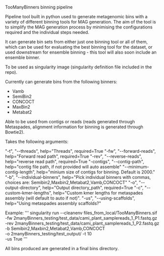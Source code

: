 TooManyBinners binning pipeline

Pipeline tool built in python used to generate metagenomic bins with a variety of different binning tools for MAG generation. The aim of the tool is to simplify the MAG generation process by minimising the configurations required and the individual steps needed. 

It can generate bin sets from either just one binning tool or all of them, which can be used for evaluating the best binning tool for the dataset, or used downstream for ensemble binning - this tool will also soon include an ensemble binner.

To be used as singularity image (singularity definition file included in the repo).

Currently can generate bins from the following binners:
- Vamb
- SemiBin2
- CONCOCT
- MaxBin2
- Metabat2

Able to be used from contigs or reads (reads generated through Metaspades, alignment information for binning is generated through Bowtie2).

Takes the following arguments:

"-t", "--threads", help="Threads", required=True
"-fw", "--forward-reads", help="Forward read path", required=True
"-rev", "--reverse-reads", help="reverse read path", required=True
"-contigs", "--contig-path", help="contig file path, if not provided will auto assemble"
"--minimum-contig-length", help="minium size of contigs for binning. Default is 2000."
"-b", "--individual-binners", help="Pick individual binners with commas, choices are: Semibin2,Maxbin2,Metabat2,Vamb,CONCOCT"
"-o", "--output-directory", help="Output directory_path", required=True
"-c", "--custom-kmer-lengths", help="Custom kmer lengths for metaspades assembly (will default to auto if not)".
"-us", "--using-scaffolds", help="Using metaspades assembly scaffolds?"

Example:
'''
singularity run --cleanenv files_from_local/TooManyBinners.sif -fw 2manyBinners_testing/test_data/cami_plant_samplereads_1_P1.fastq.gz \
-rev 2manyBinners_testing/test_data/cami_plant_samplereads_1_P2.fastq.gz \
-b Semibin2,Maxbin2,Metabat2,Vamb,CONCOCT \
-o 2manyBinners_testing/test_output/ -t 10 \
-us True
'''


All bins produced are generated in a final bins directory.